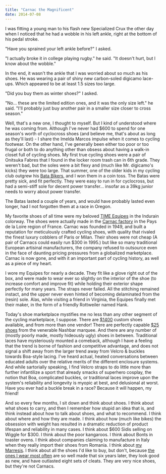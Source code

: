 ```yaml
---
title: "Carnac the Magnificent"
date: 2014-07-08
---
```


I was fitting a young man to his flash new Specialized Crux the other day when I noticed that he had a wobble in his left ankle, right at the bottom of his pedal stroke.

"Have you sprained your left ankle before?" I asked.

"I actually broke it in college playing rugby." he said. "It doesn't hurt, but I know about the wobble."

In the end, it wasn't the ankle that I was worried about so much as his shoes. He was wearing a pair of shiny new carbon-soled digicamo lace-ups. Which appeared to be at least 1.5 sizes too large.

"Did you buy them as winter shoes?" I asked.

"No… these are the limited edition ones, and it was the only size left." he said. "I'll probably just buy another pair in a smaller size closer to cross season."

Well, that's a new one, I thought to myself. But I kind of understood where he was coming from. Although I've never had \$600 to spend for one season's worth of cyclocross shoes (and believe me, that's about as long as they'll last) - I share the Imelda Marcos impulse when it comes to cycling footwear. On the other hand, I've generally been either too poor or too frugal or both to do anything other than obsess about having a walk-in closet full of cycling shoes. My first true cycling shoes were a pair of Onitsuka Fabres that I found in the locker room trash can in 6th grade. They weren't bad, but the soles were a bit flexy and (much like Mr. digicamo's kicks) they were too large. That summer, one of the older kids in my cycling club outgrew his [Bata Bikers](http://www.milanofixed.com/wp-content/uploads/2009/11/bata-biker.jpg), and I won them in a coin toss. The Batas were pretty sick, and fit perfectly. They were easy to run in for cyclocross, but had a semi-stiff sole for decent power transfer… insofar as a 39kg junior needs to worry about power transfer.

The Batas lasted a couple of years, and would have probably lasted even longer, had I not forgotten them at a race in Oregon.

My favorite shoes of all time were my beloved [TIME Equipes](http://imagizer.imageshack.us/v2/1280x1024q90/841/lcq2.jpg) in the Indurain colorway. The shoes were actually made in the [Carnac factory](http://autobus.cyclingnews.com/sponsors/carnac/) in the Pays de la Loire region of France. Carnac was founded in 1949, and built a reputation for meticulously crafted cycling shoes, with quality that rivaled the finest luxury cobblers of Paris or Milan. Their shoes were not cheap (A pair of Carnacs could easily run \$300 in 1995.) but like so many traditional European artisinal manufacturers, the company refused to outsource even in the face of daunting pricing pressures from a globalized marketplace. Carnac is now gone, and with it an important part of cycling history, as well as a piece of my heart.

I wore my Equipes for nearly a decade. They fit like a glove right out of the box, and were made to wear ever so slightly on the interior of the shoe (to increase comfort and improve fit) while holding their exterior shape perfectly for many years. The straps never failed. All the stitching remained instact, and the upper never even hinted of becoming delaminated from the (resin) sole. Alas, while visiting a friend in Virginia, the Equipes finally met their maker, in the form of a friendly Rottweiler named Hank.

Today's shoe marketplace mystifies me no less than any other segment of the cycling marketplace, I suppose. There are [\$1400](http://www.riivo.com/riivo.com/RIIVO___Tekna_XC.html) custom shoes available, and from more than one vendor! There are perfectly capable [\$25 shoes](http://www.nashbar.com/bikes/Product_10053_10052_168937_-1___204700) from the venerable Nashbar marquee. And there are any number of (mostly poorly made, mostly hideously ugly) shoes in between. Traditional laces have mysteriously mounted a comeback, although I have a feeling that the trend is borne of fashion and competitive advantage, and does not signal a shift away from the larger trend away from Velcro & buckles towards Boa-style lacing. I've heard actual, heated conversations between educated adults over the relative merits of the different enclosure systems. And while sartorially speaking, I find Velcro straps to do little more than further infantilize a sport that already smacks of superhero cosplay, the notion that Boa, complicated buckles, or traditional laces improve upon the system's reliability and longevity is myopic at best, and delusional at worst. Have you ever had a buckle break in a race? Because it will happen, my friend!

And so every few months, I sit down and think about shoes. I think about what shoes to carry, and then I remember how stupid an idea that is, and think instead about how to talk about shoes, and what to recommend. I think about where and how they are made. I think about how (much like bikes) the obsession with weight has resulted in a dramatic reduction of product lifespan and reliability in many cases. I think about \$600 Sidis selling on Wiggle for \$300. I think about the poor kangaroos. I think about Bonts in toaster ovens. I think about companies claiming to manufacture in Italy when they really import their shoes from Romania. I think about [my Marresis](http://taticycles.com/p/74). I think about all the shoes I'd like to buy, but don't, because [the ones I wear most often](http://www.youtube.com/watch?v=pgj0DfeRqkk) are so well made that six years later, they look good as new, and have outlasted eight sets of cleats. They are very nice shoes, but they're not Carnacs.
